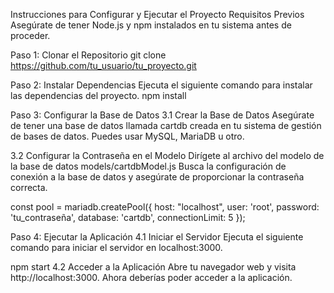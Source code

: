 Instrucciones para Configurar y Ejecutar el Proyecto
Requisitos Previos
Asegúrate de tener Node.js y npm instalados en tu sistema antes de proceder.

Paso 1: Clonar el Repositorio
git clone https://github.com/tu_usuario/tu_proyecto.git

Paso 2: Instalar Dependencias
Ejecuta el siguiente comando para instalar las dependencias del proyecto.
npm install

Paso 3: Configurar la Base de Datos
3.1 Crear la Base de Datos
Asegúrate de tener una base de datos llamada cartdb creada en tu sistema de gestión de bases de datos. Puedes usar MySQL, MariaDB u otro.

3.2 Configurar la Contraseña en el Modelo
Dirígete al archivo del modelo de la base de datos models/cartdbModel.js Busca la configuración de conexión a la base de datos y asegúrate de proporcionar la contraseña correcta.

  const pool = mariadb.createPool({
    host: "localhost",
    user: 'root',
    password: 'tu_contraseña', 
    database: 'cartdb',
    connectionLimit: 5
});

Paso 4: Ejecutar la Aplicación
4.1 Iniciar el Servidor
Ejecuta el siguiente comando para iniciar el servidor en localhost:3000.

npm start
4.2 Acceder a la Aplicación
Abre tu navegador web y visita http://localhost:3000. Ahora deberías poder acceder a la aplicación.
